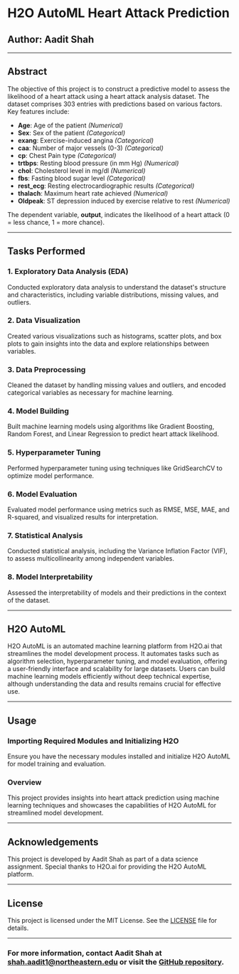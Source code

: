 # H2O AutoML Heart Attack Prediction

## Author: Aadit Shah

---

## Abstract

The objective of this project is to construct a predictive model to assess the likelihood of a heart attack using a heart attack analysis dataset. The dataset comprises 303 entries with predictions based on various factors. Key features include:

- **Age**: Age of the patient *(Numerical)*
- **Sex**: Sex of the patient *(Categorical)*
- **exang**: Exercise-induced angina *(Categorical)*
- **caa**: Number of major vessels (0-3) *(Categorical)*
- **cp**: Chest Pain type *(Categorical)*
- **trtbps**: Resting blood pressure (in mm Hg) *(Numerical)*
- **chol**: Cholesterol level in mg/dl *(Numerical)*
- **fbs**: Fasting blood sugar level *(Categorical)*
- **rest_ecg**: Resting electrocardiographic results *(Categorical)*
- **thalach**: Maximum heart rate achieved *(Numerical)*
- **Oldpeak**: ST depression induced by exercise relative to rest *(Numerical)*

The dependent variable, **output**, indicates the likelihood of a heart attack (0 = less chance, 1 = more chance).

---

## Tasks Performed

### 1. Exploratory Data Analysis (EDA)

Conducted exploratory data analysis to understand the dataset's structure and characteristics, including variable distributions, missing values, and outliers.

### 2. Data Visualization

Created various visualizations such as histograms, scatter plots, and box plots to gain insights into the data and explore relationships between variables.

### 3. Data Preprocessing

Cleaned the dataset by handling missing values and outliers, and encoded categorical variables as necessary for machine learning.

### 4. Model Building

Built machine learning models using algorithms like Gradient Boosting, Random Forest, and Linear Regression to predict heart attack likelihood.

### 5. Hyperparameter Tuning

Performed hyperparameter tuning using techniques like GridSearchCV to optimize model performance.

### 6. Model Evaluation

Evaluated model performance using metrics such as RMSE, MSE, MAE, and R-squared, and visualized results for interpretation.

### 7. Statistical Analysis

Conducted statistical analysis, including the Variance Inflation Factor (VIF), to assess multicollinearity among independent variables.

### 8. Model Interpretability

Assessed the interpretability of models and their predictions in the context of the dataset.

---

## H2O AutoML

H2O AutoML is an automated machine learning platform from H2O.ai that streamlines the model development process. It automates tasks such as algorithm selection, hyperparameter tuning, and model evaluation, offering a user-friendly interface and scalability for large datasets. Users can build machine learning models efficiently without deep technical expertise, although understanding the data and results remains crucial for effective use.

---

## Usage

### Importing Required Modules and Initializing H2O

Ensure you have the necessary modules installed and initialize H2O AutoML for model training and evaluation.

### Overview

This project provides insights into heart attack prediction using machine learning techniques and showcases the capabilities of H2O AutoML for streamlined model development.

---

## Acknowledgements

This project is developed by Aadit Shah as part of a data science assignment. Special thanks to H2O.ai for providing the H2O AutoML platform.

---

## License

This project is licensed under the MIT License. See the [LICENSE](LICENSE) file for details.

---

### For more information, contact Aadit Shah at shah.aadit1@northeastern.edu or visit the [GitHub repository](https://github.com/aadit-shah/H2O-AutoML-Heart-Attack-Prediction).

